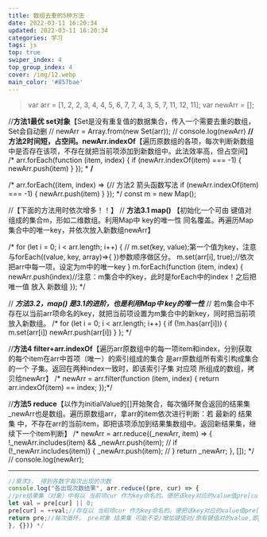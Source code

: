 ```yaml
---
title: 数组去重的5种方法
date: 2022-03-11 16:20:34
updated: 2022-03-11 16:20:34
categories: 学习
tags: js
top: true
swiper_index: 4
top_group_index: 4
cover: /img/12.webp
main_color: '#857bae'
---
```


>var arr = [1, 2, 2, 3, 4, 4, 5, 6, 7, 7, 4, 3, 5, 7, 11, 12, 11];
>var newArr = [];

//**方法1最优 set对象**【Set是没有重复值的数据集合，传入一个需要去重的数组，Set会自动删   // newArr = Array.from(new Set(arr));
// console.log(newArr)
**//方法2时间短，占空间。newArr.indexOf**【遍历原数组的各项，每次判断新数组中是否存在该项，不存在就把当前项添加到新数组中。此法效率高，但占空间】
/* arr.forEach(function (item, index) { 
  if (newArr.indexOf(item) === -1) {
     newArr.push(item)
  }
}); * **/**

/* arr.forEach((item, index) => {// 方法2 箭头函数写法
  if (newArr.indexOf(item) === -1) {
     newArr.push(item)
  }
}); */
const m = new Map();

//【下面的方法用时依次增多！！】
// **方法3.1  map()** 【初始化一个可由 键值对 组成的集合m，形如二维数组。利用Map中 key的唯一性 同名覆盖。再遍历Map集合中的唯一key，并依次放入新数组newArr】

/*  for (let i = 0; i < arr.length; i++) {
  //  m.set(key, value);第一个值为key，注意与forEach((value, key, array)=>{ })参数顺序做区分。
  m.set(arr[i], true);//依次把arr中每一项，设定为m中的唯一key
}
m.forEach(function (item, index) {
  newArr.push(index)//注意：m集合中的key，此时是forEach中的index！之后把 唯一值 放入 新数组
});  */

// ***方法3.2，map() 是3.1的进阶，也是利用Map中 key的唯一性***
// 若m集合中不存在以当前arr项命名的key，就把当前项设置为m集合中的新key，同时把当前项放入新数组。
/* for (let i = 0; i < arr.length; i++) {
  if (!m.has(arr[i])) {
    m.set(arr[i])
    newArr.push(arr[i])
  }
}; */

//**方法4 filter+arr.indexOf**【遍历arr原数组中的每一项item和index，分别获取的每个item在arr中首项（唯一）的索引组成的集合 是arr原数组所有索引构成集合的一个 子集。返回在两种index一致时，即该索引子集 对应项 所组成的数组，拷贝给newArr】
/* newArr = arr.filter(function (item, index) {
  return arr.indexOf(item) == index;
});*/

//**方法5 reduce**【以作为initialValue的[]开始聚合，每次循环聚合返回的结果集_newArr也是数组。遍历原数组arr，拿arr的item依次进行判断：若 最新的 结果集 中，不存在arr的当前item，即把该项添加到结果集数组中。返回新结果集，继续下一个item判断】
/* newArr = arr.reduce((_newArr, item) => {
!_newArr.includes(item) && _newArr.push(item);
 // if (!_newArr.includes(item)) {
    _newArr.push(item);
 // }
  return _newArr;
}, []); */
// console.log(newArr);

------
```js
//需求3， 得到各数字每次出现的次数
console.log("各出现次数结果", arr.reduce((pre, cur) => {
//pre结果集（对象）中有以 当前项cur 作为key命名的。便把该key对应的value值pre[cur] 赋值给val。没有则初始化为0.
let val = pre[cur] || 0;
pre[cur] = ++val;//存在以 当前项cur 作为key命名的。便把该key对应的value值pre[cur]，+1
return pre;//每次循环， pre对象 结果集 可能不变/增加键值对/原有键值对的value,即pre[cur]+1
}, {})) */
```
